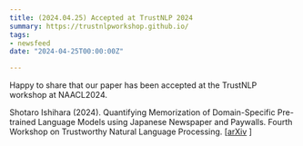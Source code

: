 ```yaml
---
title: (2024.04.25) Accepted at TrustNLP 2024
summary: https://trustnlpworkshop.github.io/
tags:
- newsfeed
date: "2024-04-25T00:00:00Z"

---
```


Happy to share that our paper has been accepted at the TrustNLP workshop at NAACL2024.

Shotaro Ishihara (2024). Quantifying Memorization of Domain-Specific Pre-trained Language Models using Japanese Newspaper and Paywalls. Fourth Workshop on Trustworthy Natural Language Processing. [[arXiv](https://arxiv.org/abs/2404.17143) ]
